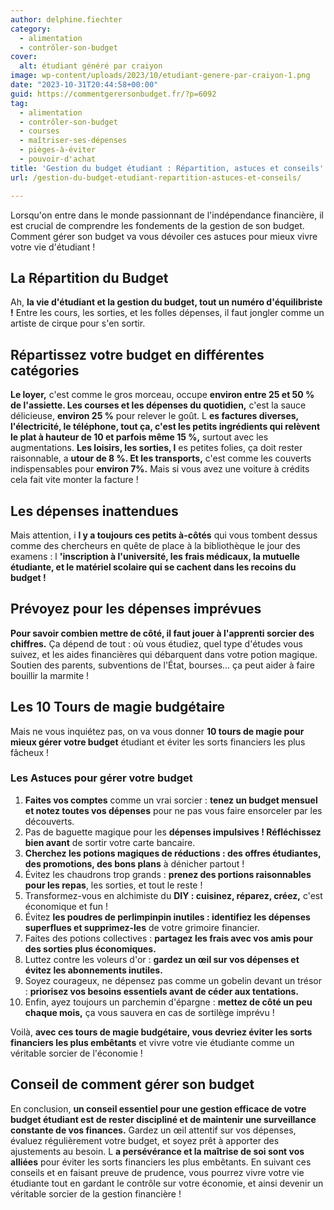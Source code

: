 ```yaml
---
author: delphine.fiechter
category:
  - alimentation
  - contrôler-son-budget
cover:
  alt: étudiant généré par craiyon
image: wp-content/uploads/2023/10/etudiant-genere-par-craiyon-1.png
date: "2023-10-31T20:44:58+00:00"
guid: https://commentgerersonbudget.fr/?p=6092
tag:
  - alimentation
  - contrôler-son-budget
  - courses
  - maîtriser-ses-dépenses
  - pièges-à-éviter
  - pouvoir-d'achat
title: 'Gestion du budget étudiant : Répartition, astuces et conseils'
url: /gestion-du-budget-etudiant-repartition-astuces-et-conseils/

---
```

Lorsqu'on entre dans le monde passionnant de l'indépendance financière, il est crucial de comprendre les fondements de la gestion de son budget. Comment gérer son budget va vous dévoiler ces astuces pour mieux vivre votre vie d'étudiant !

## **La Répartition du Budget**

Ah, **la vie d'étudiant et la gestion du budget, tout un numéro d'équilibriste !** Entre les cours, les sorties, et les folles dépenses, il faut jongler comme un artiste de cirque pour s'en sortir.

## **Répartissez votre budget en différentes catégories**

**Le loyer,** c'est comme le gros morceau, occupe **environ entre 25 et 50 % de l'assiette. Les courses et les dépenses du quotidien,** c'est la sauce délicieuse, **environ 25 %** pour relever le goût. L **es factures diverses, l'électricité, le téléphone, tout ça, c'est les petits ingrédients qui relèvent le plat à hauteur de 10 et parfois même 15 %,** surtout avec les augmentations. **Les loisirs, les sorties, l** es petites folies, ça doit rester raisonnable, a **utour de 8 %. Et les transports,** c'est comme les couverts indispensables pour **environ 7%.** Mais si vous avez une voiture à crédits cela fait vite monter la facture !

## **Les dépenses inattendues**

Mais attention, i **l y a toujours ces petits à-côtés** qui vous tombent dessus comme des chercheurs en quête de place à la bibliothèque le jour des examens : l **'inscription à l'université, les frais médicaux, la mutuelle étudiante, et le matériel scolaire qui se cachent dans les recoins du budget !**

## **Prévoyez pour les dépenses imprévues**

**Pour savoir combien mettre de côté, il faut jouer à l'apprenti sorcier des chiffres.** Ça dépend de tout : où vous étudiez, quel type d'études vous suivez, et les aides financières qui débarquent dans votre potion magique. Soutien des parents, subventions de l'État, bourses... ça peut aider à faire bouillir la marmite !

## **Les 10 Tours de magie budgétaire**

Mais ne vous inquiétez pas, on va vous donner **10 tours de magie pour mieux gérer votre budget** étudiant et éviter les sorts financiers les plus fâcheux !

### **Les Astuces pour gérer votre budget**

1. **Faites vos comptes** comme un vrai sorcier : **tenez un budget mensuel et notez toutes vos dépenses** pour ne pas vous faire ensorceler par les découverts.
1. Pas de baguette magique pour les **dépenses impulsives ! Réfléchissez bien avant** de sortir votre carte bancaire.
1. **Cherchez les potions magiques de réductions : des offres étudiantes, des promotions, des bons plans** à dénicher partout !
1. Évitez les chaudrons trop grands : **prenez des portions raisonnables pour les repas**, les sorties, et tout le reste !
1. Transformez-vous en alchimiste du **DIY : cuisinez, réparez, créez,** c'est économique et fun !
1. Évitez **les poudres de perlimpinpin inutiles : identifiez les dépenses superflues et supprimez-les** de votre grimoire financier.
1. Faites des potions collectives : **partagez les frais avec vos amis pour des sorties plus économiques.**
1. Luttez contre les voleurs d'or : **gardez un œil sur vos dépenses et évitez les abonnements inutiles.**
1. Soyez courageux, ne dépensez pas comme un gobelin devant un trésor : **priorisez vos besoins essentiels avant de céder aux tentations.**
1. Enfin, ayez toujours un parchemin d'épargne : **mettez de côté un peu chaque mois,** ça vous sauvera en cas de sortilège imprévu !

Voilà, **avec ces tours de magie budgétaire, vous devriez éviter les sorts financiers les plus embêtants** et vivre votre vie étudiante comme un véritable sorcier de l'économie !

## **Conseil de comment gérer son budget**

En conclusion, **un conseil essentiel pour une gestion efficace de votre budget étudiant est de rester discipliné et de maintenir une surveillance constante de vos finances.** Gardez un œil attentif sur vos dépenses, évaluez régulièrement votre budget, et soyez prêt à apporter des ajustements au besoin. L **a persévérance et la maîtrise de soi sont vos alliées** pour éviter les sorts financiers les plus embêtants. En suivant ces conseils et en faisant preuve de prudence, vous pourrez vivre votre vie étudiante tout en gardant le contrôle sur votre économie, et ainsi devenir un véritable sorcier de la gestion financière !
